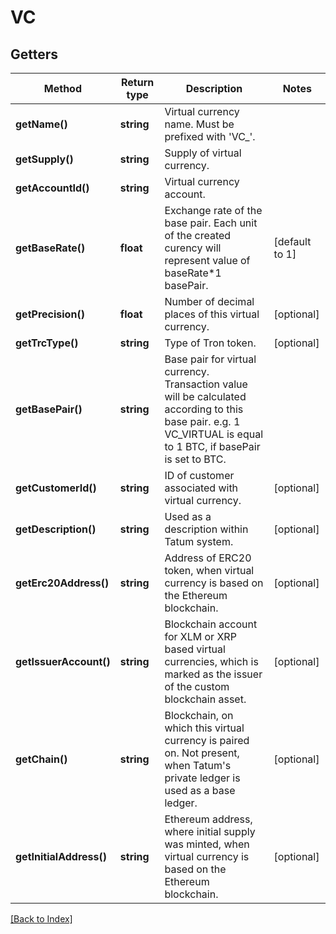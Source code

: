 # VC

## Getters

Method | Return type | Description | Notes
------------ | ------------- | ------------- | -------------
**getName()** | **string** | Virtual currency name. Must be prefixed with 'VC_'. |
**getSupply()** | **string** | Supply of virtual currency. |
**getAccountId()** | **string** | Virtual currency account. |
**getBaseRate()** | **float** | Exchange rate of the base pair. Each unit of the created curency will represent value of baseRate*1 basePair. | [default to 1]
**getPrecision()** | **float** | Number of decimal places of this virtual currency. | [optional]
**getTrcType()** | **string** | Type of Tron token. | [optional]
**getBasePair()** | **string** | Base pair for virtual currency. Transaction value will be calculated according to this base pair. e.g. 1 VC_VIRTUAL is equal to 1 BTC, if basePair is set to BTC. |
**getCustomerId()** | **string** | ID of customer associated with virtual currency. | [optional]
**getDescription()** | **string** | Used as a description within Tatum system. | [optional]
**getErc20Address()** | **string** | Address of ERC20 token, when virtual currency is based on the Ethereum blockchain. | [optional]
**getIssuerAccount()** | **string** | Blockchain account for XLM or XRP based virtual currencies, which is marked as the issuer of the custom blockchain asset. | [optional]
**getChain()** | **string** | Blockchain, on which this virtual currency is paired on. Not present, when Tatum's private ledger is used as a base ledger. | [optional]
**getInitialAddress()** | **string** | Ethereum address, where initial supply was minted, when virtual currency is based on the Ethereum blockchain. | [optional]

[[Back to Index]](../index.md)
